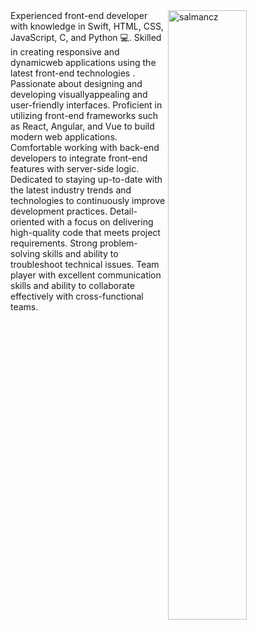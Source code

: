 <img align="right" alt="salmancz" width="50%" height="auto" src="https://media0.giphy.com/media/qgQUggAC3Pfv687qPC/giphy.gif">
Experienced front-end developer with knowledge in Swift, HTML, CSS, JavaScript, C, and Python 💻. 
Skilled in creating responsive and dynamicweb applications  
using the latest front-end technologies . 
Passionate about designing and developing 
visuallyappealing and user-friendly interfaces.
Proficient in utilizing front-end frameworks such as React,
Angular, and Vue to build modern web applications.
Comfortable working with back-end developers to 
integrate front-end features with server-side logic.
Dedicated to staying up-to-date with the latest 
industry trends and technologies to continuously improve development practices.
Detail-oriented with a focus on delivering high-quality code that meets project requirements.
Strong problem-solving skills and ability to troubleshoot technical issues.
Team player with excellent communication skills and ability to collaborate effectively with cross-functional teams.
